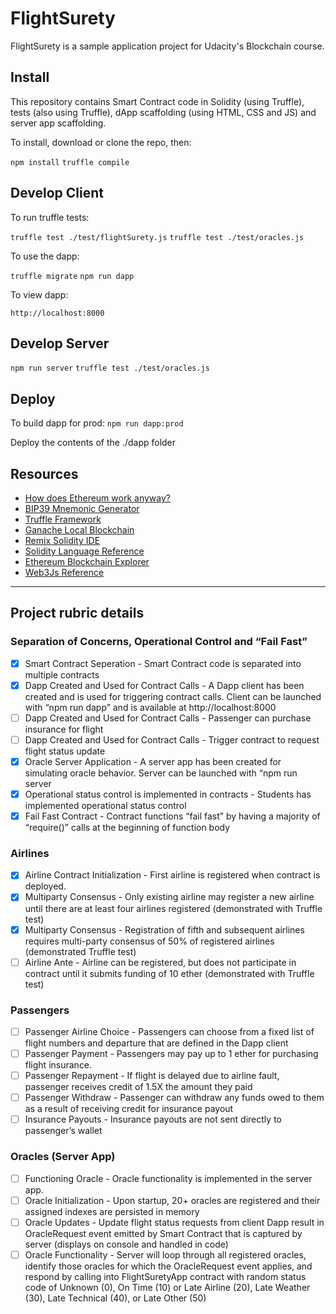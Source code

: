 # FlightSurety

FlightSurety is a sample application project for Udacity's Blockchain course.

## Install

This repository contains Smart Contract code in Solidity (using Truffle), tests (also using Truffle), dApp scaffolding (using HTML, CSS and JS) and server app scaffolding.

To install, download or clone the repo, then:

`npm install`
`truffle compile`

## Develop Client

To run truffle tests:

`truffle test ./test/flightSurety.js`
`truffle test ./test/oracles.js`

To use the dapp:

`truffle migrate`
`npm run dapp`

To view dapp:

`http://localhost:8000`

## Develop Server

`npm run server`
`truffle test ./test/oracles.js`

## Deploy

To build dapp for prod:
`npm run dapp:prod`

Deploy the contents of the ./dapp folder


## Resources

* [How does Ethereum work anyway?](https://medium.com/@preethikasireddy/how-does-ethereum-work-anyway-22d1df506369)
* [BIP39 Mnemonic Generator](https://iancoleman.io/bip39/)
* [Truffle Framework](http://truffleframework.com/)
* [Ganache Local Blockchain](http://truffleframework.com/ganache/)
* [Remix Solidity IDE](https://remix.ethereum.org/)
* [Solidity Language Reference](http://solidity.readthedocs.io/en/v0.4.24/)
* [Ethereum Blockchain Explorer](https://etherscan.io/)
* [Web3Js Reference](https://github.com/ethereum/wiki/wiki/JavaScript-API)

---

## Project rubric details

### Separation of Concerns, Operational Control and “Fail Fast”

- [x] Smart Contract Seperation - Smart Contract code is separated into multiple contracts
- [x] Dapp Created and Used for Contract Calls - A Dapp client has been created and is used for triggering contract calls. Client can be launched with “npm run dapp” and is available at http://localhost:8000
- [ ] Dapp Created and Used for Contract Calls - Passenger can purchase insurance for flight
- [ ] Dapp Created and Used for Contract Calls - Trigger contract to request flight status update
- [x] Oracle Server Application - A server app has been created for simulating oracle behavior. Server can be launched with “npm run server
- [x] Operational status control is implemented in contracts - Students has implemented operational status control
- [x] Fail Fast Contract - Contract functions “fail fast” by having a majority of “require()” calls at the beginning of function body

### Airlines

- [x] Airline Contract Initialization - First airline is registered when contract is deployed.
- [x] Multiparty Consensus - Only existing airline may register a new airline until there are at least four airlines registered (demonstrated with Truffle test)
- [x] Multiparty Consensus - Registration of fifth and subsequent airlines requires multi-party consensus of 50% of registered airlines (demonstrated Truffle test)
- [ ] Airline Ante - Airline can be registered, but does not participate in contract until it submits funding of 10 ether (demonstrated with Truffle test)

### Passengers

- [ ] Passenger Airline Choice - Passengers can choose from a fixed list of flight numbers and departure that are defined in the Dapp client
- [ ] Passenger Payment - Passengers may pay up to 1 ether for purchasing flight insurance.
- [ ] Passenger Repayment - If flight is delayed due to airline fault, passenger receives credit of 1.5X the amount they paid
- [ ] Passenger Withdraw - Passenger can withdraw any funds owed to them as a result of receiving credit for insurance payout
- [ ] Insurance Payouts - Insurance payouts are not sent directly to passenger’s wallet

### Oracles (Server App)

- [ ] Functioning Oracle - Oracle functionality is implemented in the server app.
- [ ] Oracle Initialization - Upon startup, 20+ oracles are registered and their assigned indexes are persisted in memory
- [ ] Oracle Updates - Update flight status requests from client Dapp result in OracleRequest event emitted by Smart Contract that is captured by server (displays on console and handled in code)
- [ ] Oracle Functionality - Server will loop through all registered oracles, identify those oracles for which the OracleRequest event applies, and respond by calling into FlightSuretyApp contract with random status code of Unknown (0), On Time (10) or Late Airline (20), Late Weather (30), Late Technical (40), or Late Other (50)
